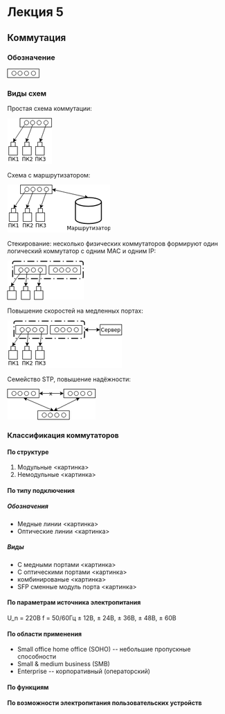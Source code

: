 # Лекция 5
## Коммутация
### Обозначение
![коммутация](https://raw.githubusercontent.com/krasnotsvetov/Networks_course/master/Images/5_1.png)
### Виды схем
Простая схема коммутации:

![1-я схема](https://raw.githubusercontent.com/krasnotsvetov/Networks_course/master/Images/5_2.png)

Схема с маршрутизатором:

![с маршрутизатором](https://raw.githubusercontent.com/krasnotsvetov/Networks_course/master/Images/5_3.png)

Стекирование: несколько физических коммутаторов формируют один логический коммутатор с одним MAC и одним IP:

![стекирование](https://raw.githubusercontent.com/krasnotsvetov/Networks_course/master/Images/5_4.png)

Повышение скоростей на медленных портах:

![](https://raw.githubusercontent.com/krasnotsvetov/Networks_course/master/Images/5_5.png)

Семейство STP, повышение надёжности:

![повышение надёжности](https://raw.githubusercontent.com/krasnotsvetov/Networks_course/master/Images/5_6.png)

### Классификация коммутаторов
#### По структуре
1. Модульные
<картинка>
2. Немодульные
<картинка>
#### По типу подключения
##### Обозначения
- Медные линии
<картинка>
- Оптические линии
<картинка>
##### Виды
- С медными портами
<картинка>
- С оптическими портами
<картинка>
- комбинированые
<картинка>
- SFP сменные модуль порта
<картинка>
#### По параметрам источника электропитания
U_n = 220В
f = 50/60Гц
± 12В, ± 24В, ± 36В, ± 48В, ± 60В
#### По области применения
- Small office home office (SOHO) -- небольшие пропускные способности
- Small & medium business (SMB) 
- Enterprise -- корпоративный (операторский)
#### По функциям
#### По возможности электропитания пользовательских устройств

